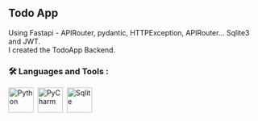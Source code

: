 ## Todo App 
Using Fastapi - APIRouter, pydantic, HTTPException, APIRouter... Sqlite3 and JWT.<br>
I created the TodoApp Backend.<br>

### :hammer_and_wrench: Languages and Tools :
<div>
  <img src="https://i.pinimg.com/564x/82/a2/18/82a2188c985ce75402ae44fc43fe7e5e.jpg" title="Python" alt="Python"  width="50" height="50"/>&nbsp;  
  <img src="https://pbs.twimg.com/profile_images/1786389425678663680/zlm8fLps_400x400.png" title="PyCharm" alt="PyCharm" width="50" height="50"/>&nbsp; 
  <img src="https://upload.wikimedia.org/wikipedia/commons/9/97/Sqlite-square-icon.svg" title="Sqlite" alt="Sqlite" width="50" height="50"/>&nbsp; 
<div/>
<br>

